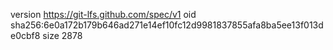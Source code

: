 version https://git-lfs.github.com/spec/v1
oid sha256:6e0a172b179b646ad271e14ef10fc12d9981837855afa8ba5ee13f013de0cbf8
size 2878
